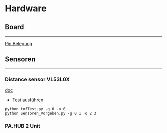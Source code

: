 # Hardware

## Board
---
[Pin Belegung](https://wiki.ost.ch/display/EDS/Pin+Mapping+flink2/)

## Sensoren
---
### Distance sensor VL53L0X
[doc](https://gitlab.ost.ch/tech/inf/public/real/software/python-scripts/driver/-/wikis/documentation)
- Test ausführen
```
python tofTest.py -g 0 -o 0
python Sensoren_Vorgeben.py -g 0 1 -o 2 3
```

### PA.HUB 2 Unit
